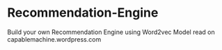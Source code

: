# Recommendation-Engine
Build your own Recommendation Engine using Word2vec Model
read on capablemachine.wordpress.com
